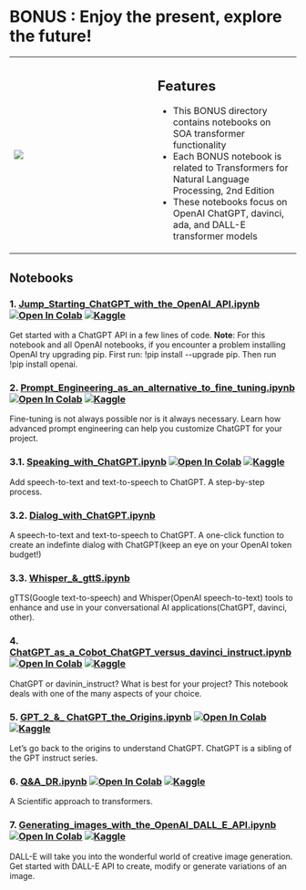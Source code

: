 # BONUS : Enjoy the present, explore the future!

<table class="noBorder">
  <tr>
    <td width="50%" height="50%"> 
      <img src="https://github.com/Denis2054/Transformers-for-NLP-2nd-Edition/blob/main/Bonus/Transformers.JPG">
    </td>
    <td valign="top">
      <H2>Features</H2>
      <ul>
      <li> This BONUS directory contains notebooks on SOA transformer functionality </li>
      <li> Each BONUS notebook is related to Transformers for Natural Language Processing, 2nd Edition </li>
      <li> These notebooks focus on OpenAI ChatGPT, davinci, ada, and DALL-E transformer models </li>
      </ul>
    </td>
  </tr>
 </table>
 
 ## Notebooks
 
### 1. [Jump_Starting_ChatGPT_with_the_OpenAI_API.ipynb](https://github.com/Denis2054/Transformers-for-NLP-2nd-Edition/blob/main/Bonus/Jump_Starting_ChatGPT_with_the_OpenAI_API.ipynb) [![Open In Colab](https://colab.research.google.com/assets/colab-badge.svg)](https://colab.research.google.com/github/Denis2054/Transformers-for-NLP-2nd-Edition/blob/main/Bonus/Jump_Starting_ChatGPT_with_the_OpenAI_API.ipynb) [![Kaggle](https://kaggle.com/static/images/open-in-kaggle.svg)](https://kaggle.com/kernels/welcome?src=https://github.com/Denis2054/Transformers-for-NLP-2nd-Edition/blob/main/Bonus/Jump_Starting_ChatGPT_with_the_OpenAI_API.ipynb)

Get started with a ChatGPT API in a few lines of code. **Note**: For this notebook and all OpenAI notebooks, if you encounter a problem installing OpenAI try upgrading pip. First run: !pip install --upgrade pip. Then run !pip install openai.


### 2. [Prompt_Engineering_as_an_alternative_to_fine_tuning.ipynb](https://github.com/Denis2054/Transformers-for-NLP-2nd-Edition/blob/main/Bonus/Prompt_Engineering_as_an_alternative_to_fine_tuning.ipynb) [![Open In Colab](https://colab.research.google.com/assets/colab-badge.svg)](https://colab.research.google.com/github/Denis2054/Transformers-for-NLP-2nd-Edition/blob/main/Bonus/Prompt_Engineering_as_an_alternative_to_fine_tuning.ipynb) [![Kaggle](https://kaggle.com/static/images/open-in-kaggle.svg)](https://kaggle.com/kernels/welcome?src=https://github.com/Denis2054/Transformers-for-NLP-2nd-Edition/blob/main/Bonus/Prompt_Engineering_as_an_alternative_to_fine_tuning.ipynb)

Fine-tuning is not always possible nor is it always necessary.
Learn how advanced prompt engineering can help you customize ChatGPT for your project.

### 3.1. [Speaking_with_ChatGPT.ipynb](https://github.com/Denis2054/Transformers-for-NLP-2nd-Edition/blob/main/Bonus/Speaking_with_ChatGPT.ipynb) [![Open In Colab](https://colab.research.google.com/assets/colab-badge.svg)](https://colab.research.google.com/github/Denis2054/Transformers-for-NLP-2nd-Edition/blob/main/Bonus/Speaking_with_ChatGPT.ipynb.ipynb) [![Kaggle](https://kaggle.com/static/images/open-in-kaggle.svg)](https://kaggle.com/kernels/welcome?src=https://github.com/Denis2054/Transformers-for-NLP-2nd-Edition/blob/main/Bonus/Speaking_with_ChatGPT.ipynb.ipynb)

Add speech-to-text and text-to-speech to ChatGPT. A step-by-step process.

### 3.2. [Dialog_with_ChatGPT.ipynb](https://github.com/Denis2054/Transformers-for-NLP-2nd-Edition/blob/main/Bonus/Dialog_with_ChatGPT.ipynb)

A speech-to-text and text-to-speech to ChatGPT. A one-click function to create an indefinte dialog with ChatGPT(keep an eye on your OpenAI token budget!)

### 3.3. [Whisper_&_gttS.ipynb](https://github.com/Denis2054/Transformers-for-NLP-2nd-Edition/blob/main/Bonus/Whisper_&_gttST.ipynb)

gTTS(Google text-to-speech) and Whisper(OpenAI speech-to-text) tools to enhance and use in your conversational AI applications(ChatGPT, davinci, other).


### 4. [ChatGPT_as_a_Cobot_ChatGPT_versus_davinci_instruct.ipynb](https://github.com/Denis2054/Transformers-for-NLP-2nd-Edition/blob/main/Bonus/ChatGPT_as_a_Cobot_ChatGPT_versus_davinci_instruct.ipynb) [![Open In Colab](https://colab.research.google.com/assets/colab-badge.svg)](https://colab.research.google.com/github/Denis2054/Transformers-for-NLP-2nd-Edition/blob/main/Bonus/ChatGPT_as_a_Cobot_ChatGPT_versus_davinci_instruct.ipynb) [![Kaggle](https://kaggle.com/static/images/open-in-kaggle.svg)](https://kaggle.com/kernels/welcome?src=https://github.com/Denis2054/Transformers-for-NLP-2nd-Edition/blob/main/Bonus/ChatGPT_as_a_Cobot_ChatGPT_versus_davinci_instruct.ipynb)

ChatGPT or davinin_instruct? What is best for your project? This notebook deals with one of the many aspects of your choice.

### 5. [GPT_2_&_ ChatGPT_the_Origins.ipynb](https://github.com/Denis2054/Transformers-for-NLP-2nd-Edition/blob/main/Bonus/GPT_2_%26_ChatGPT_the_Origins.ipynb) [![Open In Colab](https://colab.research.google.com/assets/colab-badge.svg)](https://colab.research.google.com/github/Denis2054/Transformers-for-NLP-2nd-Edition/blob/main/Bonus/GPT_2_&_ChatGPT_the_Origins.ipynb) [![Kaggle](https://kaggle.com/static/images/open-in-kaggle.svg)](https://kaggle.com/kernels/welcome?src=https://github.com/Denis2054/Transformers-for-NLP-2nd-Edition/blob/main/Bonus/GPT_2_&_ChatGPT_the_Origins.ipynb)

Let’s go back to the origins to understand ChatGPT. ChatGPT is a sibling of the GPT instruct series.

### 6. [Q&A_DR.ipynb](https://github.com/Denis2054/Transformers-for-NLP-2nd-Edition/blob/main/Bonus/Q%26A_DR.ipynb) [![Open In Colab](https://colab.research.google.com/assets/colab-badge.svg)](https://colab.research.google.com/github/Denis2054/Transformers-for-NLP-2nd-Edition/blob/main/Bonus/Q%26A_DR.ipynb) [![Kaggle](https://kaggle.com/static/images/open-in-kaggle.svg)](https://kaggle.com/kernels/welcome?src=https://github.com/Denis2054/Transformers-for-NLP-2nd-Edition/blob/main/Bonus/Q%26A_DR.ipynb)

A Scientific approach to transformers.

### 7. [Generating_images_with_the_OpenAI_DALL_E_API.ipynb](https://github.com/Denis2054/Transformers-for-NLP-2nd-Edition/blob/main/Bonus/Generating_images_with_the_OpenAI_DALL_E_API.ipynb) [![Open In Colab](https://colab.research.google.com/assets/colab-badge.svg)](https://colab.research.google.com/github/Denis2054/Transformers-for-NLP-2nd-Edition/blob/main/Bonus/Generating_images_with_the_OpenAI_DALL_E_API.ipynb) [![Kaggle](https://kaggle.com/static/images/open-in-kaggle.svg)](https://kaggle.com/kernels/welcome?src=https://github.com/Denis2054/Transformers-for-NLP-2nd-Edition/blob/main/Bonus/Generating_images_with_the_OpenAI_DALL_E_API.ipynb)

DALL-E will take you into the wonderful world of creative image generation. Get started with DALL-E API to create, modify or generate variations of an image.
